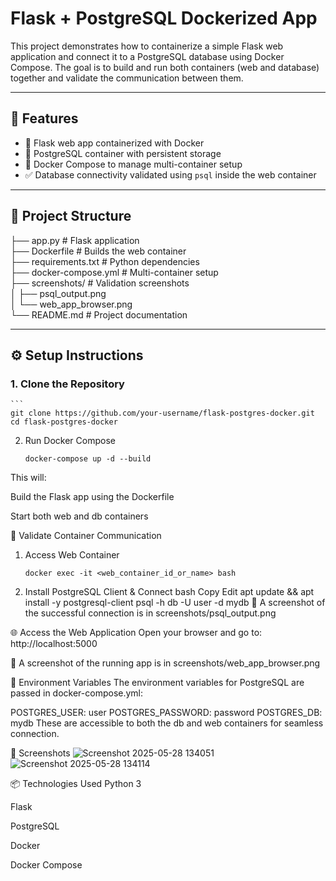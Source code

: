 # Flask + PostgreSQL Dockerized App

This project demonstrates how to containerize a simple Flask web application and connect it to a PostgreSQL database using Docker Compose. The goal is to build and run both containers (web and database) together and validate the communication between them.

---

## 🚀 Features

- 🐍 Flask web app containerized with Docker
- 🐘 PostgreSQL container with persistent storage
- 🔗 Docker Compose to manage multi-container setup
- ✅ Database connectivity validated using `psql` inside the web container

---

## 📁 Project Structure


├── app.py # Flask application   
├── Dockerfile # Builds the web container   
├── requirements.txt # Python dependencies   
├── docker-compose.yml # Multi-container setup   
├── screenshots/ # Validation screenshots   
│ ├── psql_output.png   
│ └── web_app_browser.png   
└── README.md # Project documentation   


---

## ⚙️ Setup Instructions

### 1. Clone the Repository

    ```
    git clone https://github.com/your-username/flask-postgres-docker.git
    cd flask-postgres-docker

2. Run Docker Compose
    ```
    docker-compose up -d --build
    
This will:

Build the Flask app using the Dockerfile

Start both web and db containers

🔗 Validate Container Communication
1. Access Web Container
    ```
    docker exec -it <web_container_id_or_name> bash

2. Install PostgreSQL Client & Connect
bash
Copy
Edit
apt update && apt install -y postgresql-client
psql -h db -U user -d mydb
📸 A screenshot of the successful connection is in screenshots/psql_output.png

🌐 Access the Web Application
Open your browser and go to:
http://localhost:5000

📸 A screenshot of the running app is in screenshots/web_app_browser.png

📝 Environment Variables
The environment variables for PostgreSQL are passed in docker-compose.yml:

POSTGRES_USER: user
POSTGRES_PASSWORD: password
POSTGRES_DB: mydb
These are accessible to both the db and web containers for seamless connection.

📸 Screenshots
![Screenshot 2025-05-28 134051](https://github.com/user-attachments/assets/5d631858-d762-4f51-9a61-7c466e4739ff)
![Screenshot 2025-05-28 134114](https://github.com/user-attachments/assets/f3995ab5-f3bc-4d6f-b8d7-19a0560628cf)


📦 Technologies Used
Python 3

Flask

PostgreSQL

Docker

Docker Compose
